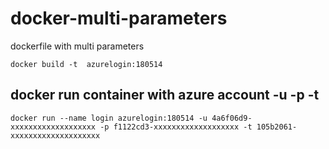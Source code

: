 # docker-multi-parameters
dockerfile with multi parameters

`docker build -t  azurelogin:180514`

## docker run container with azure account -u <clientid> -p <clientsecret> -t <tenantid>
`docker run --name login azurelogin:180514 -u 4a6f06d9-xxxxxxxxxxxxxxxxxxx -p f1122cd3-xxxxxxxxxxxxxxxxxxx -t 105b2061-xxxxxxxxxxxxxxxxxxxx`
